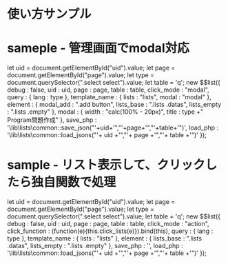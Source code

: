 使い方サンプル
==


# sameple - 管理画面でmodal対応

  let uid  = document.getElementById("uid").value;
  let page = document.getElementById("page").value;
  let type = document.querySelector(".select select").value;
  let table = 'q';
  new $$list({
    debug : false,
    uid   : uid,
    page  : page,
    table : table,
    click_mode : "modal",
    query : {
      lang : type
    },
    template_name : {
      lists : "lists",
      modal : "modal"
    },
    element : {
      modal_add   : ".add button",
      lists_base  : ".lists .datas",
      lists_empty : ".lists .empty"
    },
    modal : {
      width : "calc(100% - 20px)",
      title : type +" Program問題作成"
    },
    save_php : '\\lib\\lists\\common::save_json("'+uid+'","'+page+'","'+table+'")',
    load_php : '\\lib\\lists\\common::load_jsons("'+ uid +'","'+ page +'","'+ table +'")'
  });

# sample - リスト表示して、クリックしたら独自関数で処理

  let uid  = document.getElementById("uid").value;
  let page = document.getElementById("page").value;
  let type = document.querySelector(".select select").value;
  let table = 'q';
  new $$list({
    debug : false,
    uid   : uid,
    page  : page,
    table : table,
    click_mode : "action",
    click_function : (function(e){this.click_lists(e)}).bind(this),
    query : {
      lang : type
    },
    template_name : {
      lists : "lists"
    },
    element : {
      lists_base  : ".lists .datas",
      lists_empty : ".lists .empty"
    },
    save_php : '',
    load_php : '\\lib\\lists\\common::load_jsons("'+ uid +'","'+ page +'","'+ table +'")'
  });


